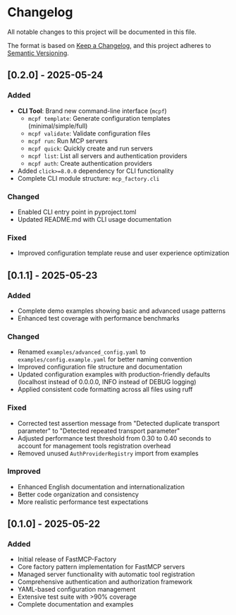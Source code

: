 # Changelog

All notable changes to this project will be documented in this file.

The format is based on [Keep a Changelog](https://keepachangelog.com/en/1.0.0/),
and this project adheres to [Semantic Versioning](https://semver.org/spec/v2.0.0.html).

## [0.2.0] - 2025-05-24

### Added
- **CLI Tool**: Brand new command-line interface (`mcpf`)
  - `mcpf template`: Generate configuration templates (minimal/simple/full)
  - `mcpf validate`: Validate configuration files
  - `mcpf run`: Run MCP servers
  - `mcpf quick`: Quickly create and run servers
  - `mcpf list`: List all servers and authentication providers
  - `mcpf auth`: Create authentication providers
- Added `click>=8.0.0` dependency for CLI functionality
- Complete CLI module structure: `mcp_factory.cli`

### Changed
- Enabled CLI entry point in pyproject.toml
- Updated README.md with CLI usage documentation

### Fixed
- Improved configuration template reuse and user experience optimization

## [0.1.1] - 2025-05-23

### Added
- Complete demo examples showing basic and advanced usage patterns
- Enhanced test coverage with performance benchmarks

### Changed
- Renamed `examples/advanced_config.yaml` to `examples/config.example.yaml` for better naming convention
- Improved configuration file structure and documentation
- Updated configuration examples with production-friendly defaults (localhost instead of 0.0.0.0, INFO instead of DEBUG logging)
- Applied consistent code formatting across all files using ruff

### Fixed
- Corrected test assertion message from "Detected duplicate transport parameter" to "Detected repeated transport parameter"
- Adjusted performance test threshold from 0.30 to 0.40 seconds to account for management tools registration overhead
- Removed unused `AuthProviderRegistry` import from examples

### Improved
- Enhanced English documentation and internationalization
- Better code organization and consistency
- More realistic performance test expectations

## [0.1.0] - 2025-05-22

### Added
- Initial release of FastMCP-Factory
- Core factory pattern implementation for FastMCP servers
- Managed server functionality with automatic tool registration
- Comprehensive authentication and authorization framework
- YAML-based configuration management
- Extensive test suite with >90% coverage
- Complete documentation and examples 